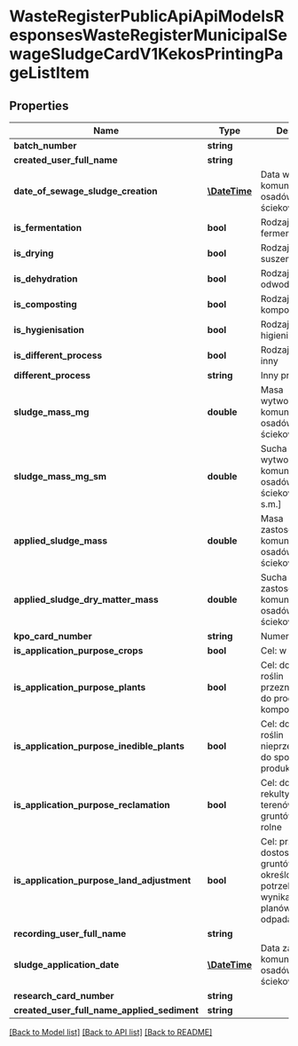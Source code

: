 # WasteRegisterPublicApiApiModelsResponsesWasteRegisterMunicipalSewageSludgeCardV1KekosPrintingPageListItem

## Properties
Name | Type | Description | Notes
------------ | ------------- | ------------- | -------------
**batch_number** | **string** |  | [optional] 
**created_user_full_name** | **string** |  | [optional] 
**date_of_sewage_sludge_creation** | [**\DateTime**](\DateTime.md) | Data wytworzenia komunalnych osadów ściekowych | [optional] 
**is_fermentation** | **bool** | Rodzaj obróbki: fermentacja | [optional] 
**is_drying** | **bool** | Rodzaj obróbki: suszenie | [optional] 
**is_dehydration** | **bool** | Rodzaj obróbki: odwodnienie | [optional] 
**is_composting** | **bool** | Rodzaj obróbki: kompostowanie | [optional] 
**is_hygienisation** | **bool** | Rodzaj obróbki: higienizacja | [optional] 
**is_different_process** | **bool** | Rodzaj obróbki: inny | [optional] 
**different_process** | **string** | Inny proces | [optional] 
**sludge_mass_mg** | **double** | Masa wytworzonych komunalnych osadów ściekowych [Mg] | [optional] 
**sludge_mass_mg_sm** | **double** | Sucha masa wytworzonych komunalnych osadów ściekowych [Mg s.m.] | [optional] 
**applied_sludge_mass** | **double** | Masa zastosowanych komunalnych osadów ściekowych | [optional] 
**applied_sludge_dry_matter_mass** | **double** | Sucha masa zastosowanych komunalnych osadów ściekowych | [optional] 
**kpo_card_number** | **string** | Numer karty kpo | [optional] 
**is_application_purpose_crops** | **bool** | Cel: w rolnictwie | [optional] 
**is_application_purpose_plants** | **bool** | Cel: do uprawy roślin przeznaczonych do produkcji kompostu | [optional] 
**is_application_purpose_inedible_plants** | **bool** | Cel: do uprawy roślin nieprzeznaczonych do spożycia i produkcji pasz | [optional] 
**is_application_purpose_reclamation** | **bool** | Cel: do rekultywacji terenów w tym gruntów na cele rolne | [optional] 
**is_application_purpose_land_adjustment** | **bool** | Cel: przy dostosowywaniu gruntów do określonych potrzeb wynikających z planów gospodarki odpadami(..) | [optional] 
**recording_user_full_name** | **string** |  | [optional] 
**sludge_application_date** | [**\DateTime**](\DateTime.md) | Data zastosowania komunalnych osadów ściekowych | [optional] 
**research_card_number** | **string** |  | [optional] 
**created_user_full_name_applied_sediment** | **string** |  | [optional] 

[[Back to Model list]](../README.md#documentation-for-models) [[Back to API list]](../README.md#documentation-for-api-endpoints) [[Back to README]](../README.md)


